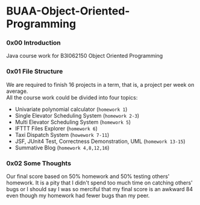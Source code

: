 # BUAA-Object-Oriented-Programming
### 0x00 Introduction
Java course work for B3I062150 Object Oriented Programming
### 0x01 File Structure
We are required to finish 16 projects in a term, that is, a project per week on average.  
All the course work could be divided into four topics:
- Univariate polynomial calculator (`homework 1`)
- Single Elevator Scheduling System (`homework 2-3`)
- Multi Elevator Scheduling System (`homework 5`)
- IFTTT Files Explorer (`homework 6`)
- Taxi Dispatch System (`howework 7-11`)
- JSF, JUnit4 Test, Correctness Demonstration, UML (`homework 13-15`)
- Summative Blog (`homework 4,8,12,16`)  
### 0x02 Some Thoughts  
Our final score based on 50% homework and 50% testing others' homework. It is a pity that I didn't spend too much time on catching others' bugs or I should say I was so merciful that my final score is an awkward 84 even though my homework had fewer bugs than my peer. 
